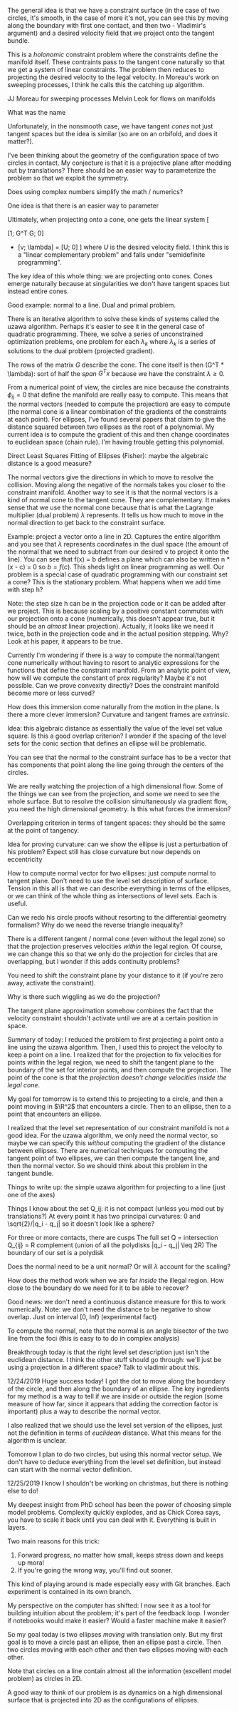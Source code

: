 The general idea is that we have a constraint surface (in the case of two circles, it's smooth, in the case of more it's not, you can see this by moving along the boundary with first one contact, and then two - Vladimir's argument) and a desired velocity field that we project onto the tangent bundle. 

This is a *holonomic* constraint problem where the constraints define the manifold itself. These contraints pass to the tangent cone naturally so that we get a system of linear constraints. The problem then reduces to projecting the desired velocity to the legal velocity. In Moreau's work on sweeping processes, I think he calls this the catching up algorithm.

JJ Moreau for sweeping processes
Melvin Leok for flows on manifolds

What was the name 

Unfortunately, in the nonsmooth case, we have tangent *cones* not just tangent spaces but the idea is similar (so are on an orbifold, and does it matter?).

I've been thinking about the geometry of the configuration space of two circles in contact. My conjecture is that it is a projective plane after modding out by translations? There should be an easier way to parameterize the problem so that we exploit the symmetry.

Does using complex numbers simplify the math / numerics?

One idea is that there is an easier way to parameter

Ultimately, when projecting onto a cone, one gets the linear system
\[

[1; G^T
G; 0]
* [v; \lambda] = [U; 0]
\]
where $U$ is the desired velocity field. I think this is a "linear complementary problem" and falls under "semidefinite programming". 

The key idea of this whole thing: we are projecting onto cones. Cones emerge naturally because at singularities we don't have tangent spaces but instead entire cones.

Good example: normal to a line. Dual and primal problem.

There is an iterative algorithm to solve these kinds of systems called the uzawa algorithm. Perhaps it's easier to see it in the general case of quadratic programming. There, we solve a series of unconstrained optimization problems, one problem for each $\lambda_k$ where $\lambda_k$ is a series of solutions to the dual problem (projected gradient).

The rows of the matrix $G$ describe the cone. The cone itself is then (G^T * \lambda): sort of half the *span* $G^T x$ because we have the constraint $\lambda \geq 0$. 

From a numerical point of view, the circles are nice because the constraints $\phi_{ij} = 0$ that define the manifold are really easy to compute. This means that the normal vectors (needed to compute the projection) are easy to compute (the normal cone is a linear combination of the gradients of the constraints at each point). For ellipses, I've found several papers that claim to give the distance squared between two ellipses as the root of a polynomial. My current idea is to compute the gradient of this and then change coordinates to euclidean space (chain rule). I'm having trouble getting this polynomial.

Direct Least Squares Fitting of Ellipses (Fisher): maybe the algebraic distance is a good measure?
 
The normal vectors give the directions in which to move to resolve the collision. Moving along the negative of the normals takes you closer to the constraint manifold. Another way to see it is that the normal vectors is a kind of normal cone to the tangent cone. They are complementary. It makes sense that we use the normal cone because that is what the Lagrange multiplier (dual problem) $\lambda$ represents. It tells us how much to move in the normal direction to get back to the constraint surface. 

Example: project a vector onto a line in 2D. Captures the entire algorithm and you see that $\lambda$ represents coordinates in the dual space (the amount of the normal that we need to subtract from our desired v to project it onto the line). You can see that f(x) = b defines a plane which can also be written n * (x - c) = 0 so $b = f(c)$. This sheds light on linear programming as well. Our problem is a special case of quadratic programming with our constraint set a cone?  This is the stationary problem. What happens when we add time with step h?

Note: the step size h can be in the projection code or it can be added after we project. This is because scaling by a positive constant commutes with our projection onto a cone (numerically, this doesn't appear true, but it should be an *almost* linear projection). Actually, it looks like we need it twice, both in the projection code and in the actual position stepping. Why? Look at his paper, it appears to be true.

Currently I'm wondering if there is a way to compute the normal/tangent cone numerically without having to resort to analytic expressions for the functions that define the constraint manifold. From an analytic point of view, how will we compute the constant of prox regularity? Maybe it's not possible. Can we prove convexity directly? Does the constraint manifold become more or less curved?

How does this immersion come naturally from the motion in the plane. Is there a more clever immersion? Curvature and tangent frames are *extrinsic*.

Idea: this algebraic distance as essentially the value of the level set value square. Is this a good overlap criterion? I wonder if the spacing of the level sets for the conic section that defines an ellipse will be problematic.

You can see that the normal to the constraint surface has to be a vector that has components that point along the line going through the centers of the circles. 

We are really watching the projection of a high dimensional flow. Some of the things we can see from the projection, and some we need to see the whole surface. But to resolve the collision simultaneously via gradient flow, you need the high dimensional geometry. Is this what forces the immersion?

Overlapping criterion in terms of tangent spaces: they should be the same at the point of tangency.

Idea for proving curvature: can we show the ellipse is just a perturbation of his problem? Expect still has close curvature but now depends on eccentricity

How to compute normal vector for two ellipses: just compute normal to tangent plane. Don't need to use the level set description of surface. Tension in this all is that we can describe everything in terms of the ellipses, or we can think of the whole thing as intersections of level sets. Each is useful. 

Can we redo his circle proofs without resorting to the differential geometry formalism? Why do we need the reverse triangle inequality?

There is a different tangent / normal cone (even without the legal zone) so that the projection preserves velocities *within* the legal region. Of course, we can change this so that we only do the projection for circles that are overlapping, but I wonder if this adds continuity problems?

You need to shift the constraint plane by your distance to it (if you're zero away, activate the constraint). 

Why is there such wiggling as we do the projection?

The tangent plane approximation somehow combines the fact that the velocity constraint shouldn't activate until we are at a certain position in space.

Summary of today:
I reduced the problem to first projecting a point onto a line using the uzawa algorithm. Then, I used this to project the velocity to keep a point on a line. I realized that for the projection to fix velocities for points within the legal region, we need to shift the tangent plane to the boundary of the set for interior points, and then compute the projection. The point of the cone is that the *projection doesn't change velocities inside the legal cone*. 

My goal for tomorrow is to extend this to projecting to a circle, and then a point moving in $\R^2$ that encounters a circle. Then to an ellipse, then to a point that encounters an ellipse. 

I realized that the level set representation of our constraint manifold is not a good idea. For the uzawa algorithm, we only need the normal vector, so maybe we can specify this *without* computing the gradient of the distance between ellipses. There are numerical techniques for computing the tangent point of two ellipses, we can then compute the tangent line, and then the normal vector. So we should think about this problem in the tangent bundle.

Things to write up:
the simple uzawa algorithm for projecting to a line (just one of the axes)

Things I know about the set Q_ij:
it is not compact (unless you mod out by translations?)
At every point it has two principal curvatures: 0 and \sqrt{2}/|q_i - q_j| so it doesn't look like a sphere?

For three or more contacts, there are cusps
The full set Q = intersection Q_{ij} = R complement (union of all the polydisks |q_i - q_j| \leq 2R)
The boundary of our set is a polydisk

Does the normal need to be a unit normal? Or will $\lambda$ account for the scaling?

How does the method work when we are far *inside* the illegal region. How close to the boundary do we need for it to be able to recover?

Good news: we don't need a continuous distance measure for this to work numerically.
Note: we don't need the distance to be negative to show overlap. Just on interval [0, Inf) (experimental fact)

To compute the normal, note that the normal is an angle bisector of the two line from the foci (this is easy to to do in complex analysis)

Breakthrough today is that the right level set description just isn't the euclidean distance. I think the other stuff should go through: we'll just be using a projection in a different space? Talk to vladimir about this.


12/24/2019
Huge success today! I got the dot to move along the boundary of the circle, and then along the boundary of an ellipse. The key ingredients for my method is a way to tell if we are inside or outside the region (some measure of how far, since it appears that adding the correction factor is important) plus a way to describe the normal vector.

I also realized that we should use the level set version of the ellipses, just not the definition in terms of *euclidean* distance. What this means for the algorithm is unclear.

Tomorrow I plan to do two circles, but using this normal vector setup. We don't have to deduce everything from the level set definition, but instead can start with the normal vector definition.

12/25/2019
I know I shouldn't be working on christmas, but there is nothing else to do!

My deepest insight from PhD school has been the power of choosing simple model problems. Complexity quickly explodes, and as Chick Corea says, you have to scale it back until you can deal with it. Everything is built in layers.

Two main reasons for this trick:
1) Forward progress, no matter how small, keeps stress down and keeps up moral
2) If you're going the wrong way, you'll find out sooner.

This kind of playing around is made especially easy with Git branches. Each experiment is contained in its own branch.

My perspective on the computer has shifted: I now see it as a tool for building intuition about the problem; it's part of the feedback loop. I wonder if notebooks would make it easier? Would a faster machine make it easier?

So my goal today is two ellipses *moving* with translation only. But my first goal is to move a circle past an ellipse, then an ellipse past a circle. Then two circles moving with each other and then two ellipses moving with each other.

Note that circles on a line contain almost all the information (excellent model problem) as circles in 2D.

A good way to think of our problem is as dynamics on a high dimensional surface that is projected into 2D as the configurations of ellipses. 
